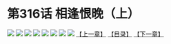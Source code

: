 # 第316话 相逢恨晚（上）
![](https://mhpic.xiaomingtaiji.net/comic/D/斗破苍穹拆分版/316话/1.jpg-zymk.middle.webp)
![](https://mhpic.xiaomingtaiji.net/comic/D/斗破苍穹拆分版/316话/2.jpg-zymk.middle.webp)
![](https://mhpic.xiaomingtaiji.net/comic/D/斗破苍穹拆分版/316话/3.jpg-zymk.middle.webp)
![](https://mhpic.xiaomingtaiji.net/comic/D/斗破苍穹拆分版/316话/4.jpg-zymk.middle.webp)
![](https://mhpic.xiaomingtaiji.net/comic/D/斗破苍穹拆分版/316话/5.jpg-zymk.middle.webp)
![](https://mhpic.xiaomingtaiji.net/comic/D/斗破苍穹拆分版/316话/6.jpg-zymk.middle.webp)
![](https://mhpic.xiaomingtaiji.net/comic/D/斗破苍穹拆分版/316话/7.jpg-zymk.middle.webp)
![](https://mhpic.xiaomingtaiji.net/comic/D/斗破苍穹拆分版/316话/8.jpg-zymk.middle.webp)
[【上一章】](./315.md)
[【目录】](./README.md)
[【下一章】](./317.md)
